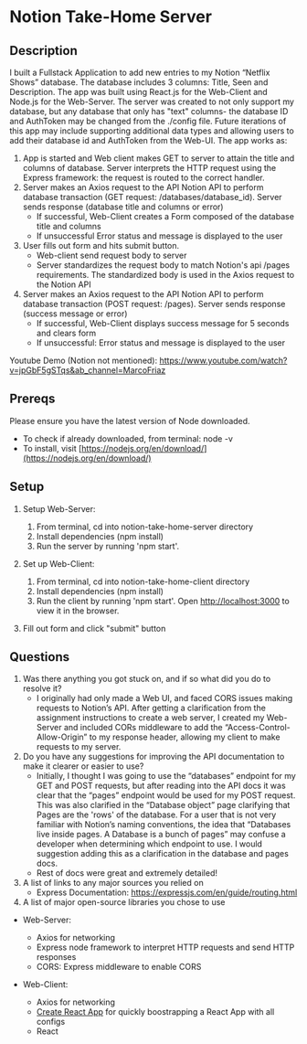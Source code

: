 # Notion Take-Home Server

## Description

I built a Fullstack Application to add new entries to my Notion “Netflix Shows” database. The database includes 3 columns: Title, Seen and Description. The app was built using React.js for the Web-Client and Node.js for the Web-Server. The server was created to not only support my database, but any database that only has "text" columns- the database ID and AuthToken may be changed from the ./config file. Future iterations of this app may include supporting additional data types and allowing users to add their database id and AuthToken from the Web-UI. The app works as:

1. App is started and Web client makes GET to server to attain the title and columns of database. Server interprets the HTTP request using the Express framework: the request is routed to the correct handler.
2. Server makes an Axios request to the API Notion API to perform database transaction (GET request: /databases/database_id). Server sends response (database title and columns or error)
   - If successful, Web-Client creates a Form composed of the database title and columns
   - If unsuccessful Error status and message is displayed to the user
3. User fills out form and hits submit button.
   - Web-client send request body to server
   - Server standardizes the request body to match Notion's api /pages requirements. The standardized body is used in the Axios request to the Notion API
4. Server makes an Axios request to the API Notion API to perform database transaction (POST request: /pages). Server sends response (success message or error)
   - If successful, Web-Client displays success message for 5 seconds and clears form
   - If unsuccessful: Error status and message is displayed to the user

Youtube Demo (Notion not mentioned): https://www.youtube.com/watch?v=jpGbF5gSTqs&ab_channel=MarcoFriaz

## Prereqs

Please ensure you have the latest version of Node downloaded.

- To check if already downloaded, from terminal: node -v
- To install, visit [https://nodejs.org/en/download/](https://nodejs.org/en/download/)

## Setup

1. Setup Web-Server:

   1. From terminal, cd into notion-take-home-server directory
   2. Install dependencies (npm install)
   3. Run the server by running 'npm start'.

2. Set up Web-Client:

   1. From terminal, cd into notion-take-home-client directory
   2. Install dependencies (npm install)
   3. Run the client by running 'npm start'. Open [http://localhost:3000](http://localhost:3000) to view it in the browser.

3. Fill out form and click "submit" button

## Questions

1. Was there anything you got stuck on, and if so what did you do to resolve it?
   - I originally had only made a Web UI, and faced CORS issues making requests to Notion’s API. After getting a clarification from the assignment instructions to create a web server, I created my Web-Server and included CORs middleware to add the “Access-Control-Allow-Origin” to my response header, allowing my client to make requests to my server.
2. Do you have any suggestions for improving the API documentation to make it clearer or easier to use?
   - Initially, I thought I was going to use the “databases” endpoint for my GET and POST requests, but after reading into the API docs it was clear that the “pages” endpoint would be used for my POST request. This was also clarified in the “Database object” page clarifying that Pages are the 'rows' of the database. For a user that is not very familiar with Notion’s naming conventions, the idea that “Databases live inside pages. A Database is a bunch of pages” may confuse a developer when determining which endpoint to use. I would suggestion adding this as a clarification in the database and pages docs.
   - Rest of docs were great and extremely detailed!
3. A list of links to any major sources you relied on
   - Express Documentation: https://expressjs.com/en/guide/routing.html
4. A list of major open-source libraries you chose to use

- Web-Server:

  - Axios for networking
  - Express node framework to interpret HTTP requests and send HTTP responses
  - CORS: Express middleware to enable CORS

- Web-Client:
  - Axios for networking
  - [Create React App](https://github.com/facebook/create-react-app) for quickly boostrapping a React App with all configs
  - React
